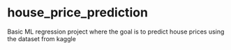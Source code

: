# house_price_prediction
Basic ML regression project where the goal is to predict house prices using the dataset from kaggle
